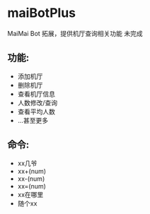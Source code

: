 # maiBotPlus

MaiMai Bot 拓展，提供机厅查询相关功能
未完成

## 功能:

- 添加机厅
- 删除机厅
- 查看机厅信息
- 人数修改/查询
- 查看平均人数
- ...甚至更多

## 命令:

- xx几爷
- xx+(num)
- xx-(num)
- xx=(num)
- xx在哪里
- 随个xx
